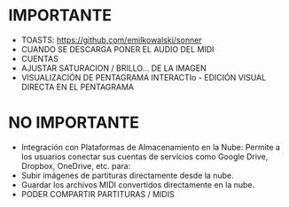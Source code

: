 # IMPORTANTE
- TOASTS: https://github.com/emilkowalski/sonner
- CUANDO SE DESCARGA PONER EL AUDIO DEL MIDI
- CUENTAS
- AJUSTAR SATURACION / BRILLO... DE LA IMAGEN
- VISUALIZACIÓN DE PENTAGRAMA INTERACTIo - EDICIÓN VISUAL DIRECTA EN EL PENTAGRAMA

# NO IMPORTANTE
- Integración con Plataformas de Almacenamiento en la Nube: Permite a los usuarios conectar sus cuentas de servicios como Google Drive, Dropbox, OneDrive, etc. para:
- Subir imágenes de partituras directamente desde la nube.
- Guardar los archivos MIDI convertidos directamente en la nube.
- PODER COMPARTIR PARTITURAS / MIDIS